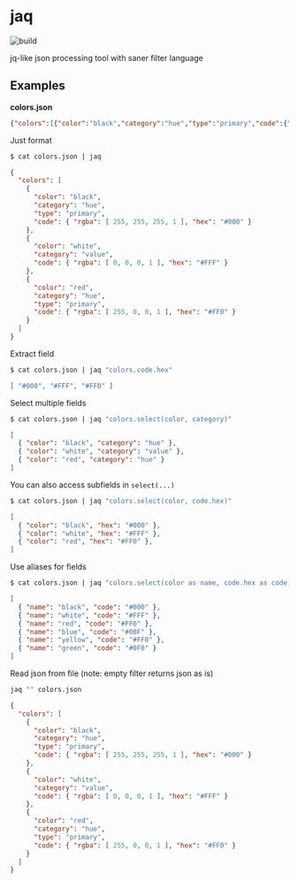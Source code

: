 # jaq
![build](https://github.com/searabbitx/jaq/actions/workflows/build-test-release.yml/badge.svg?branch=main)

jq-like json processing tool with saner filter language

## Examples

**colors.json**
```json
{"colors":[{"color":"black","category":"hue","type":"primary","code":{"rgba":[255,255,255,1],"hex":"#000"}},{"color":"white","category":"value","code":{"rgba":[0,0,0,1],"hex":"#FFF"}},{"color":"red","category":"hue","type":"primary","code":{"rgba":[255,0,0,1],"hex":"#FF0"}}]}
```

Just format
```bash
$ cat colors.json | jaq
```
```json
{
  "colors": [
    {
      "color": "black",
      "category": "hue",
      "type": "primary",
      "code": { "rgba": [ 255, 255, 255, 1 ], "hex": "#000" }
    },
    {
      "color": "white",
      "category": "value",
      "code": { "rgba": [ 0, 0, 0, 1 ], "hex": "#FFF" }
    },
    {
      "color": "red",
      "category": "hue",
      "type": "primary",
      "code": { "rgba": [ 255, 0, 0, 1 ], "hex": "#FF0" }
    }
  ]
}
```

Extract field
```bash
$ cat colors.json | jaq "colors.code.hex"
```
```json
[ "#000", "#FFF", "#FF0" ]
```

Select multiple fields
```bash
$ cat colors.json | jaq "colors.select(color, category)"
```
```json
[
  { "color": "black", "category": "hue" },
  { "color": "white", "category": "value" },
  { "color": "red", "category": "hue" }
]
```

You can also access subfields in `select(...)`
```bash
$ cat colors.json | jaq "colors.select(color, code.hex)"
```
```json
[
  { "color": "black", "hex": "#000" },
  { "color": "white", "hex": "#FFF" },
  { "color": "red", "hex": "#FF0" },
]
```

Use aliases for fields
```bash
$ cat colors.json | jaq "colors.select(color as name, code.hex as code)" test_data/colors.json
```
```json
[
  { "name": "black", "code": "#000" },
  { "name": "white", "code": "#FFF" },
  { "name": "red", "code": "#FF0" },
  { "name": "blue", "code": "#00F" },
  { "name": "yellow", "code": "#FF0" },
  { "name": "green", "code": "#0F0" }
]
```

Read json from file (note: empty filter returns json as is)
```bash
jaq "" colors.json
```
```json
{
  "colors": [
    {
      "color": "black",
      "category": "hue",
      "type": "primary",
      "code": { "rgba": [ 255, 255, 255, 1 ], "hex": "#000" }
    },
    {
      "color": "white",
      "category": "value",
      "code": { "rgba": [ 0, 0, 0, 1 ], "hex": "#FFF" }
    },
    {
      "color": "red",
      "category": "hue",
      "type": "primary",
      "code": { "rgba": [ 255, 0, 0, 1 ], "hex": "#FF0" }
    }
  ]
}
```
